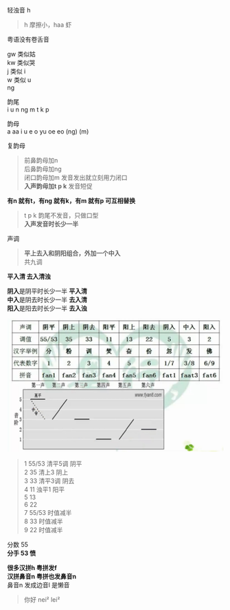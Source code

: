 
轻浊音 h  
> h 摩擦小，haa 虾  

粤语没有卷舌音   

gw 类似姑  
kw 类似哭  
j   类似 i   
w  类似 u  
ng  

韵尾  
i  u  n  ng  m  t  k  p  

韵母  
a  aa  i  u  e  o  yu  oe  eo  (ng)  (m)  

复韵母  
> 前鼻韵母加n  
后鼻韵母加ng  
闭口韵母加m   发音发出就立刻用力闭口    
**入声韵母加t  p  k**  发音短促      

**有n 就有t，有ng 就有k，有m 就有p 可互相替换**   
> t p k 韵尾不发音，只做口型  
**入声发音时长少一半**    

声调  
> **平上去入和阴阳组合，外加一个中入**  
共九调  

**平入清 去入清浊**  

**阴入**是阴平时长少一半  **平入清**  
**中入**是阴去时长少一半  **去入清**  
**阳入**是阳去时长少一半  **去入浊**    


![粤语六声九调](./img/粤语六声九调.jpg)  

> 1  55/53  清平5调  阴平  
2  35   清上3  阴上  
3  33   清平3调  阴去  
4  11  浊平1  阳平  
5  13  
6  22  
7  55/53  时值减半  
8  33  时值减半  
9  22  时值减半  

分数  55  
**分手  53  愤**  

**很多汉拼h 粤拼发f**    
**汉拼鼻音n 粤拼也发鼻音n**    
鼻音n 发成边音l 是懒音  
> 你好 nei² lei²  




